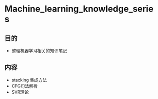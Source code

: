 # Machine_learning_knowledge_series
## 目的
 - 整理机器学习相关的知识笔记
## 内容
 - stacking 集成方法
 - CFG句法解析
 - SVR理论

